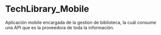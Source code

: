 # TechLibrary_Mobile
Aplicación mobile encargada de la gestion de biblioteca, la cuál consume una API que es la proveedora de toda la información.
